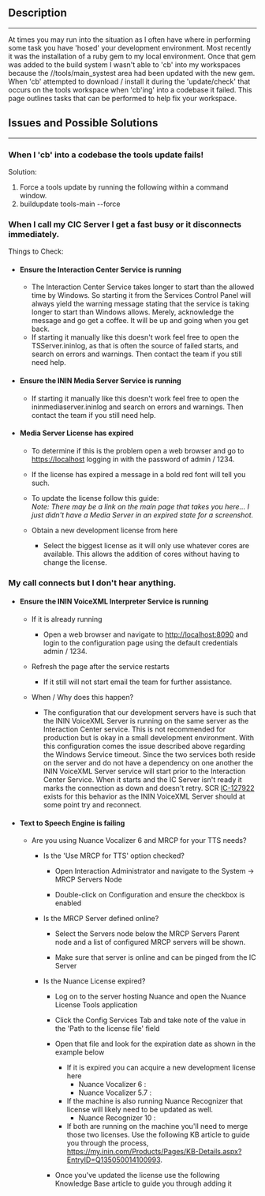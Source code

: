 ## Description

* * *

At times you may run into the situation as I often have where in performing some task you have 'hosed' your development environment. Most recently it was the installation of a ruby gem to my local environment. Once that gem was added to the build system I wasn't able to 'cb' into my workspaces because the //tools/main_systest area had been updated with the new gem. When 'cb' attempted to download / install it during the 'update/check' that occurs on the tools workspace when 'cb'ing' into a codebase it failed. This page outlines tasks that can be performed to help fix your workspace.

## Issues and Possible Solutions

* * *

### When I 'cb' into a codebase the tools update fails!

Solution:

  1. Force a tools update by running the following within a command window.
  2. buildupdate tools-main --force



### When I call my CIC Server I get a fast busy or it disconnects immediately.

Things to Check:

  * #### Ensure the Interaction Center Service is running

    * The Interaction Center Service takes longer to start than the allowed time by Windows. So starting it from the Services Control Panel will always yield the warning message stating that the service is taking longer to start than Windows allows. Merely, acknowledge the message and go get a coffee. It will be up and going when you get back.
    * If starting it manually like this doesn't work feel free to open the TSServer.ininlog, as that is often the source of failed starts, and search on errors and warnings. Then contact the team if you still need help.
  * #### Ensure the ININ Media Server Service is running

    * If starting it manually like this doesn't work feel free to open the ininmediaserver.ininlog and search on errors and warnings. Then contact the team if you still need help.
  * #### Media Server License has expired

    * To determine if this is the problem open a web browser and go to <https://localhost> logging in with the password of admin / 1234.
    * If the license has expired a message in a bold red font will tell you such.
    * To update the license follow this guide:  
_Note: There may be a link on the main page that takes you here... I just didn't have a Media Server in an expired state for a screenshot._  

    * Obtain a new development license from here 
      * Select the biggest license as it will only use whatever cores are available. This allows the addition of cores without having to change the license.



### My call connects but I don't hear anything.

  * #### Ensure the ININ VoiceXML Interpreter Service is running

    * If it is already running
      * Open a web browser and navigate to <http://localhost:8090> and login to the configuration page using the default credentials admin / 1234.  

    * Refresh the page after the service restarts
      * If it still will not start email the team for further assistance.
    * When / Why does this happen?
      * The configuration that our development servers have is such that the ININ VoiceXML Server is running on the same server as the Interaction Center service. This is not recommended for production but is okay in a small development environment. With this configuration comes the issue described above regarding the Windows Service timeout. Since the two services both reside on the server and do not have a dependency on one another the ININ VoiceXML Server service will start prior to the Interaction Center Service. When it starts and the IC Server isn't ready it marks the connection as down and doesn't retry. SCR [IC-127922](http://devjira.i3domain.inin.com/browse/IC-127922) exists for this behavior as the ININ VoiceXML Server should at some point try and reconnect.
  * #### Text to Speech Engine is failing

    * Are you using Nuance Vocalizer 6 and MRCP for your TTS needs?
      * Is the 'Use MRCP for TTS' option checked?
        * Open Interaction Administrator and navigate to the System -> MRCP Servers Node  

        * Double-click on Configuration and ensure the checkbox is enabled  

      * Is the MRCP Server defined online?
        * Select the Servers node below the MRCP Servers Parent node and a list of configured MRCP servers will be shown.  

        * Make sure that server is online and can be pinged from the IC Server
      * Is the Nuance License expired?
        * Log on to the server hosting Nuance and open the Nuance License Tools application  

        * Click the Config Services Tab and take note of the value in the 'Path to the license file' field  

        * Open that file and look for the expiration date as shown in the example below  
  

          * If it is expired you can acquire a new development license here
            * Nuance Vocalizer 6 : 
            * Nuance Vocalizer 5.7 : 
          * If the machine is also running Nuance Recognizer that license will likely need to be updated as well.
            * Nuance Recognizer 10 : 
          * If both are running on the machine you'll need to merge those two licenses. Use the following KB article to guide you through the process, <https://my.inin.com/Products/Pages/KB-Details.aspx?EntryID=Q135050014100993>.
        * Once you've updated the license use the following Knowledge Base article to guide you through adding it 



 

 
